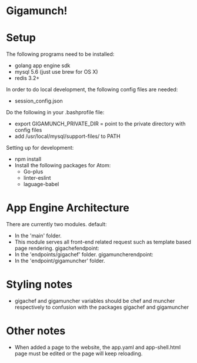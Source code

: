 # Gigamunch!

# Setup
The following programs need to be installed:
  - golang app engine sdk
  - mysql 5.6 (just use brew for OS X)
  - redis 3.2+

In order to do local development, the following config files are needed:
  - session_config.json

Do the following in your .bashprofile file:
  - export GIGAMUNCH_PRIVATE_DIR = point to the private directory with config files
  - add /usr/local/mysql/support-files/ to PATH

Setting up for development:
  - npm install
  - Install the following packages for Atom:
    - Go-plus
    - linter-eslint
    - laguage-babel

# App Engine Architecture
There are currently two modules.
default:
  - In the 'main' folder.
  - This module serves all front-end related request such as template based page rendering.
gigachefendpoint:
  - In the 'endpoints/gigachef' folder.
gigamuncherendpoint:
  - In the 'endpoint/gigamuncher' folder.

# Styling notes
  - gigachef and gigamuncher variables should be chef and muncher respectively to
    confusion with the packages gigachef and gigamuncher

# Other notes
  - When added a page to the website, the app.yaml and app-shell.html page must be edited or the page will keep reloading.
